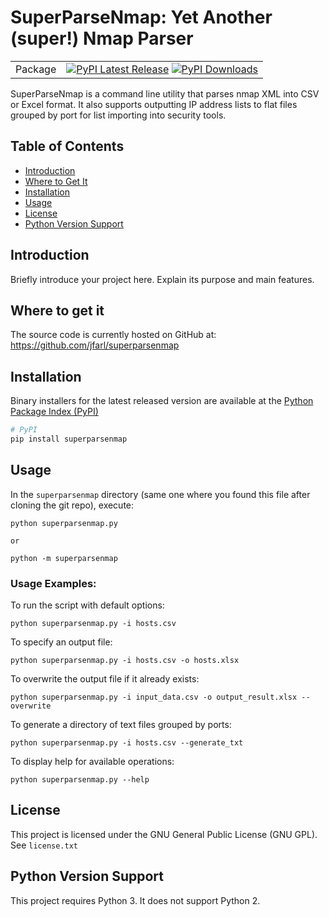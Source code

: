 # SuperParseNmap: Yet Another (super!) Nmap Parser

|   |  |
| ------------- | ------------- |
| Package  | [![PyPI Latest Release](https://img.shields.io/pypi/v/superparsenmap.svg)](https://pypi.org/project/superparsenmap/) [![PyPI Downloads](https://img.shields.io/pypi/dm/superparsenmap.svg?label=PyPI%20downloads)](https://pypi.org/project/superparsenmap/)  |

SuperParseNmap is a command line utility that parses nmap XML into CSV or Excel format.
It also supports outputting IP address lists to flat files grouped by port for list importing into security tools.

## Table of Contents

- [Introduction](#introduction)
- [Where to Get It](#where-to-get-it)
- [Installation](#installation)
- [Usage](#usage)
- [License](#license)
- [Python Version Support](#python-version-support)

## Introduction

Briefly introduce your project here. Explain its purpose and main features.

## Where to get it
The source code is currently hosted on GitHub at:
https://github.com/jfarl/superparsenmap

## Installation

Binary installers for the latest released version are available at the [Python
Package Index (PyPI)](https://pypi.org/project/Superparsenmap)

```bash
# PyPI
pip install superparsenmap
```

## Usage

In the `superparsenmap` directory (same one where you found this file after
cloning the git repo), execute:

	python superparsenmap.py

	or

	python -m superparsenmap

### Usage Examples:

To run the script with default options:
	
	python superparsenmap.py -i hosts.csv

To specify an output file:

	python superparsenmap.py -i hosts.csv -o hosts.xlsx

To overwrite the output file if it already exists:

	python superparsenmap.py -i input_data.csv -o output_result.xlsx --overwrite

To generate a directory of text files grouped by ports:

	python superparsenmap.py -i hosts.csv --generate_txt

To display help for available operations:

	python superparsenmap.py --help

## License

This project is licensed under the GNU General Public License (GNU GPL). See ``license.txt``

## Python Version Support
This project requires Python 3. It does not support Python 2.
